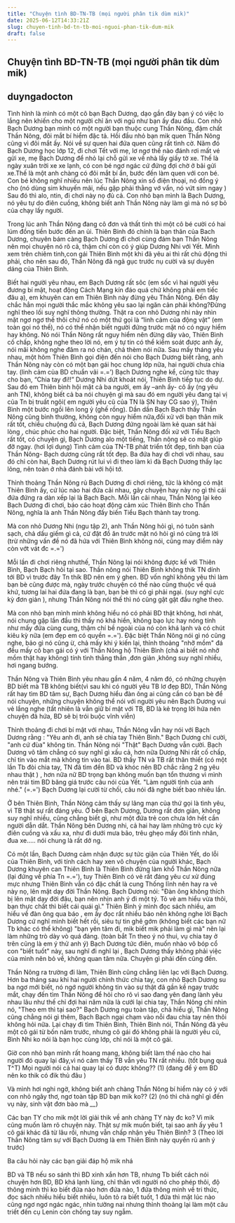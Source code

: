 ```yaml
---
title: "Chuyện tình BD-TN-TB (mọi người phân tik dùm mik)"
date: 2025-06-12T14:33:21Z
slug: chuyen-tinh-bd-tn-tb-moi-nguoi-phan-tik-dum-mik
draft: false
---
```


## Chuyện tình BD-TN-TB (mọi người phân tik dùm mik)

## duyngadocton

Tình hình là mình có một cô bạn Bạch Dương, dạo gần đây bạn ý có việc lo lắng nên khiến cho một người chỉ ăn với ngủ như bạn ấy đau đầu.
Con nhỏ Bạch Dương bạn mình có một người bạn thuộc cung Thần Nông, đậm chất Thần Nông, đôi mắt bí hiểm đặc tả.
Hồi đầu nhỏ bạn mik quen Thần Nông cũng vì đôi mắt ấy.
Nói về sự quen hai đứa quen cũng rất tình cờ. Năm đó Bạch Dương học lớp 12, đi chơi Tết với mẹ, lơ ngơ thế nào đánh rơi mất vé gửi xe, mẹ Bạch Dương để nhỏ lại chỗ gửi xe về nhà lấy giấy tờ xe.
Thế là ngày xuân trời xe xe lạnh, có con bé ngơ ngác cứ đứng đợi chờ ở bãi gửi xe.Thế là một anh chàng có đôi mắt bí ẩn, bước đến làm quen với con bé.
Con bé không nghĩ nhiều nên lúc Thần Nông xin số điện thoại, nó đồng ý cho (nó dùng sim khuyến mãi, nếu gặp phải thằng vớ vẩn, nó vứt sim ngay )
Sau đó thì alo, ntin, đi chơi này nọ đủ cả. Con nhỏ bạn mình là Bạch Dương, nó yêu tự do điên cuồng, không biết anh Thần Nông này làm gì mà nó sợ bỏ của chạy lấy người.
 
Trong lúc anh Thần Nông đang cô đơn và thất tình thì một cô bé cười có hai lúm đồng tiền bước đến an ủi.
Thiên Binh đó chính là bạn thân của Bach Dương, chuyên bám càng Bạch Dương đi chơi cùng đám bạn Thần Nông nên mọi chuyện nó rõ cả, thậm chí còn có ý giúp Dương Nhi với Yết.
Mình xem trên chiêm tinh,con gái Thiên Bình một khi đã yêu ai thì rất chủ động thì phải, cho nên sau đó, Thần Nông đã ngã gục trước nụ cười và sự duyên dáng của Thiên Bình.
 
Biết hai người yêu nhau, em Bạch Dương rất sôc (em sốc vì hai người yêu đương bí mật, hoạt động Cách Mạng kín đáo quá chứ không phải em tiếc đâu ạ), em khuyên can em Thiên Bình này đừng yêu Thần Nông.
Đến đây chắc hẳn mọi người thắc mắc không yêu sao lại ngăn cản phải không?Đừng nghĩ theo lối suy nghĩ thông thường. 
Thật ra con nhỏ Dương nhi này nhìn mặt ngơ ngơ thế thôi chứ nó có một thứ gọi là “linh cảm của động vật” (em toàn gọi nó thế), nó có thể nhận biết người đứng trước mặt nó có nguy hiểm hay không.
Nó nói Thần Nông rất nguy hiểm nên đừng dây vào, Thiên Bình cố chấp, không nghe theo lời nó, em ý tự tin có thể kiểm soát được anh ấy, nói mãi không nghe đâm ra nó chán, chả thèm nói nữa.
Sau mấy tháng yêu nhau, một hôm Thiên Bình gọi điện đến nói cho Bạch Dương biết rằng, anh Thần Nông này còn có một bạn gái học chung lớp nữa, hai người chưa chia tay. (linh cảm của BD chuẩn vãi =.=’)
Bạch Dương nghe kể, cũng tức thay cho bạn, “Chia tay đi!!” Dương Nhi dứt khoát nói, Thiên Bình tiếp tục do dự.
Sau đó em Thiên bình hội mặt cả ba người, em ấy –anh ấy- cô ấy (ng yêu anh TN), không biết cả ba nói chuyện gì mà sau đó em người yêu đang tại vị của Tn bị truất ngôi( em người yêu cũ của TN là SN hay CG sao ý), Thiên Bình một bước ngồi lên long ỷ (ghế rồng).
Dần dần Bạch Bạch thấy Thần Nông cũng bình thường, không còn nguy hiểm nữa,đối xử với bạn thân mik rất tốt, chiều chuộng đủ cả, Bạch Dương đứng ngoài làm kẻ quan sát hài lòng  , chúc phúc cho hai người. Đặc biệt, Thần Nông đối xử với Tiểu Bạch rất tốt, có chuyện gì, Bạch Dương alo một tiếng, Thần nông sẽ co mặt giúp đỡ ngay. (hơi lợi dụng) 
Tình cảm của TN-TB phát triển tốt đẹp, tình bạn của Thần Nông- Bạch dương cũng rất tốt đẹp.
Ba đứa hay đi chơi với nhau, sau đó chỉ còn hai, Bạch Dương rút lui vì đi theo làm kì đà Bạch Dương thấy lạc lõng, nên toàn ở nhà đánh bài với hội tớ.
 
Thỉnh thoảng Thần Nông rủ Bạch Dương đi chơi riêng, tức là không có mặt Thiên Bình ấy, cứ lúc nào hai đứa cãi nhau, gây chuyện hay này nọ gì thì cái đứa đứng ra dàn xếp lại là Bạch Bạch. Mỗi lần cãi nhau, Thần Nông lại kéo Bạch Dương đi chơi, báo cáo hoạt động cảm xúc Thiên Bình cho Thần Nông, nghĩa là anh Thần Nông đấy biến Tiểu Bạch thành tay trong.
 
Mà con nhỏ Dương Nhi (ngu tập 2), anh Thần Nông hỏi gì, nó tuôn sành sạch, chả dấu giếm gì cả, cứ đặt đồ ăn trước mặt nó hỏi gì nó cũng trả lời (trừ những vấn đề nó đã hứa với Thiên Bình không nói, cũng may điểm này còn vớt vát đc =.=')
 
Mỗi lần đi chơi riêng nhưthế, Thần Nông lại nói không được kể với Thiên Bình, Bạch Bạch hỏi tại sao. Thần nông nói Thiên Bình không thik TN dính tới BD vì trước đây Tn thík BD nên em ý ghen. BD vốn nghĩ không yêu thì làm bạn bè cũng được mà, ngày trước chuyện có thế nào cũng thuộc về quá khứ, tương lai hai đứa đang là bạn, bạn bè thì có gì phải ngại. (suy nghĩ cực kỳ đơn giản  ), nhưng Thần Nông nói thế thì nó cũng gật gật đầu nghe theo.
 
Mà con nhỏ bạn mình mình không hiểu nó có phải BD thật không, hơi nhát, nói chung gặp lần đầu thì thấy nó khá hiền, không bạo lực hay nóng tính như mấy đứa cùng cung, thậm chí bề ngoài của nó còn khá lạnh và có chút kiêu kỳ nữa (em đẹp em có quyền =.='). Đặc biệt Thần Nông nói gì nó cũng nghe, bảo gì nó cũng ừ, chả mấy khi ý kiến lại, thỉnh thoảng "nhỡ mồm" đá đểu mấy cô bạn gái có ý với Thần Nông hộ Thiên Bình (chả ai biết nó nhỡ mồm thật hay không) tính tình thẳng thắn ,đơn giản ,không suy nghĩ nhiều, hơi ngang bướng.
 
Thần Nông và Thiên Bình yêu nhau gần 4 năm, 4 năm đó, có những chuyện BD biết mà TB không biết(vì sau khi có người yêu TB lơ đẹp BD), Thần Nông rất hay tìm BD tâm sự, Bạch Dương hiểu đàn ông ai cũng cần có bạn bè để nói chuyện, những chuyện không thể nói với người yêu nên Bạch Dương vui vẻ lắng nghe (tất nhiên là vẫn giữ bí mật với TB, BD là kẻ trọng lời hứa nên chuyện đã hứa, BD sẽ bị trói buộc vĩnh viễn)
 
Thỉnh thoảng đi chơi bí mật với nhau, Thần Nông vẫn hay nói với Bạch Dương rằng : "Yêu anh đi, anh sẽ chia tay Thiên Bình." Bạch Dương chỉ cười, "anh cứ đùa" không tin.
Thần Nông nói "Thật" Bạch Dương vẫn cười.
Bạch Dương vô tâm chẳng có suy nghĩ gì xấu cả, hơn nữa Dương Nhi rất cố chấp, chỉ tin vào mắt mà không tin vào tai. BD thấy TN và TB rất thân thiết (có một lần Tb đòi chia tay, TN đã tìm đến BD và khóc nên BD chắc rằng 2 ng yêu nhau thật ) , hơn nữa nữ BD trọng bạn không muốn bạn tổn thương vì mình nên trái tim BD băng giá trước câu nói của Yết.
"Làm người tình của anh nhé." (=.=')
Bạch Dương lại cười từ chối, câu nói đã nghe biết bao nhiêu lần.
 
Ở bên Thiên Bình, Thần Nông cảm thấy sự lãng mạn của thứ gọi là tình yêu, vì TB thật sự rất đáng yêu.
Ở bên Bạch Dương, Dương rất đơn giản, không suy nghĩ nhiều, cũng chẳng biết gì, như một đứa trẻ con chưa lớn hết cần người dẫn dắt. Thần Nông bên Dương nhi, cả hai hay làm những trò cực kỳ điên cuồng và xấu xa, như đi dưới mưa bão, trêu ghẹo mấy đôi tình nhân, đua xe..... nói chung là rất dở ng.  
 
Có một lần, Bạch Dương cảm nhận được sự tức giận của Thiên Yết, do lỗi của Thiên Bình, với tính cách hay xen vô chuyện của người khác, Bạch Dương khuyên can Thiên Bình là Thiên Bình đừng làm khổ Thần Nông nữa (lại đứng về phía Tn =.='), tuy Thiên Bình có vẻ rất đáng yêu cư xử đúng mực nhưng Thiên Bình vẫn có đặc chất là cung Thống lĩnh nên hay ra vẻ này nọ, lên mặt dạy đời Thần Nông.
Bạch Dương nói: "Đàn ông không thích bị lên mặt dạy đời đâu, bạn nên nhịn anh ý đi một tý. Tỏ vẻ am hiểu vừa thôi, bạn thực chất thì biết cái quái gì."
Thiên Bình ỷ mình đọc sách nhiều, am hiểu về đàn ông qua báo , em ấy đọc rất nhiều báo  nên không nghe lời Bạch Dương cứ nghĩ mình biết hết rồi, siêu tự tin ghê gớm (không biết các bạn nữ Tb khác có thế không) "bạn yên tâm đi, mik biết mik phải làm gì mà" nên lại làm những trò dày vò quá đáng. (toàn bắt Tn theo ý nó thui, vụ chia tay ở trên cũng là em ý thử anh ý)
Bạch Dương tức điên, muốn nhào vô bóp cổ con "biết tuốt" này, sau nghĩ đi nghĩ lại , Bạch Dương thấy không phải việc của mình nên bỏ về, không quan tâm nữa. 
 Chuyện gì phải đến cũng đến.
 
Thần Nông ra trường đi làm, Thiên Bình cũng chẳng liên lạc với Bạch Dương. Hơn ba tháng sau khi hai người chính thức chia tay, con nhỏ Bạch Dương su ba ngơ mới biết, nó ngớ người không tin vào sự thật đã gần kề ngay trước mắt, chạy đến tìm Thần Nông để hỏi cho rõ vì sao đang yên đang lành yêu nhau lâu như thế chỉ đợi hai năm nữa là cưới lại chia tay, Thần Nông chỉ nhìn nó, "Theo em thì tại sao?"
Bạch Dương ngu toàn tập, chả hiểu gì, Thần Nông cũng chẳng nói gì thêm, Bạch Bạch ngại chạm vào nỗi đau chia tay nên thôi không hỏi nữa.
Lại chạy đi tìm Thiên Binh, Thiên Bình nói, Thần Nông đã yêu một cô gái từ bốn năm trước, nhưng cô gái đó không phải là người yêu cũ, Bình Nhi ko nói là bạn học cùng lớp, chỉ nói là một cô gái.
 
Giờ con nhỏ bạn mình rất hoang mang, không biết làm thế nào cho hai người đó quay lại đây,vì nó cảm thấy TB vẫn yêu TN rất nhiều. (tốt bụng quá T^T)
Mọi người nói cả hai quay lại có được không?? (1) 
(đang để ý em BD nên ko thik có đik thủ đâu  )
 
Và mình hơi nghi ngờ, không biết anh chàng Thần Nông bí hiểm này có ý với con nhỏ ngây thơ, ngơ toàn tập BD bạn mik ko?? (2) 
 (nó thì chả nghĩ gì đến vụ này, sinh vật đơn bào mà *__*)
 
Các bạn TY cho mik một lời giải thik về anh chàng TY này đc ko? Vì mik cũng muốn làm rõ chuyện này. Thật sự mik muốn biết, tại sao anh ấy yêu 1 cô gái khác đã từ lâu rồi, nhưng vẫn chấp nhận yêu Thiên Bình? 3 
(Theo lời Thần Nông tâm sự với Bạch Dương là em Thiên Bình này quyến rũ anh ý trước)
 
Ba câu hỏi  này các bạn giải đáp hộ mik nhá 
 
BD và TB nếu so sánh thì BD xinh xắn hơn TB, nhưng Tb biết cách nói chuyện hơn BD, BD khá lạnh lùng, chỉ thân với người nó cho phép thôi, độ thông minh thì ko biết đứa nào hơn đứa nào, 1 đứa thông minh về tri thức, đọc sách nhiều hiểu biết nhiều, luôn tỏ ra biết tuốt, 1 đứa thì mặt lúc nào cũng ngơ ngơ ngác ngác, nhìn tưởng nai nhưng thỉnh thoảng lại làm một câu triết đến cụ Lenin còn chống tay suy ngẫm.